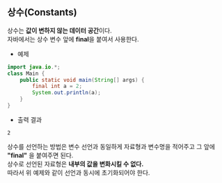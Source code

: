 ## 상수(Constants)
상수는 **값이 변하지 않는 데이터 공간**이다.<br>
자바에서는 상수 변수 앞에 **final**을 붙여서 사용한다.

* 예제
```java
import java.io.*;
class Main {
	public static void main(String[] args) {
		final int a = 2;
		System.out.println(a);	
	}
}
```

* 출력 결과
```
2
```

상수를 선언하는 방법은 변수 선언과 동일하게 자료형과 변수명을 적어주고 그 앞에 **"final"** 을 붙여주면 된다.<br>
상수로 선언된 자료형은 **내부의 값을 변화시킬 수 없다.**<br>
따라서 위 예제와 같이 선언과 동시에 초기화되어야 한다.
<br><br>

